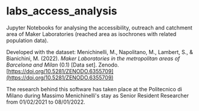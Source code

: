 # labs_access_analysis
Jupyter Notebooks for analysing the accessibility, outreach and catchment area of Maker Laboratories (reached area as isochrones with related population data).

Developed with the dataset: Menichinelli, M., Napolitano, M., Lambert, S., & Bianichini, M. (2022). *Maker Laboratories in the metropolitan areas of Barcelona and Milan* (0.1) [Data set]. Zenodo. [https://doi.org/10.5281/ZENODO.6355709](https://doi.org/10.5281/ZENODO.6355709)

The research behind this software has taken place at the Politecnico di Milano during Massimo Menichinelli's stay as Senior Resident Researcher from 01/02/2021 to 08/01/2022.